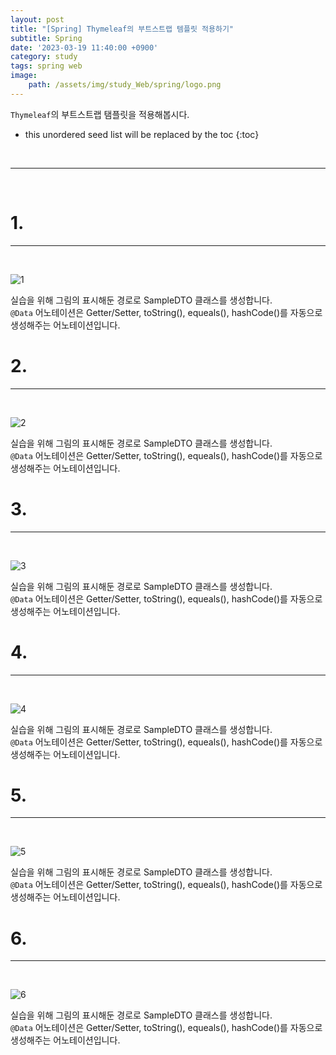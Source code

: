 ```yaml
---
layout: post
title: "[Spring] Thymeleaf의 부트스트랩 템플릿 적용하기"
subtitle: Spring
date: '2023-03-19 11:40:00 +0900'
category: study
tags: spring web
image:
    path: /assets/img/study_Web/spring/logo.png
---
```


`Thymeleaf`의 부트스트랩 탬플릿을 적용해봅시다.

<!--more-->

* this unordered seed list will be replaced by the toc
{:toc}
<br>

---
<br>

# 1. 
---
<br>

![1](/assets/img/study_Web/spring/2023-03-19-[Spring]_Thymeleaf의_부트스트랩_템플릿_적용하기/1.PNG)
<br>

실습을 위해 그림의 표시해둔 경로로 SampleDTO 클래스를 생성합니다.<br>
`@Data` 어노테이션은 Getter/Setter, toString(), equeals(), hashCode()를 자동으로 생성해주는 어노테이션입니다.<br>

# 2. 
---
<br>

![2](/assets/img/study_Web/spring/2023-03-19-[Spring]_Thymeleaf의_부트스트랩_템플릿_적용하기/2.PNG)
<br>

실습을 위해 그림의 표시해둔 경로로 SampleDTO 클래스를 생성합니다.<br>
`@Data` 어노테이션은 Getter/Setter, toString(), equeals(), hashCode()를 자동으로 생성해주는 어노테이션입니다.<br>

# 3. 
---
<br>

![3](/assets/img/study_Web/spring/2023-03-19-[Spring]_Thymeleaf의_부트스트랩_템플릿_적용하기/3.PNG)
<br>

실습을 위해 그림의 표시해둔 경로로 SampleDTO 클래스를 생성합니다.<br>
`@Data` 어노테이션은 Getter/Setter, toString(), equeals(), hashCode()를 자동으로 생성해주는 어노테이션입니다.<br>

# 4. 
---
<br>

![4](/assets/img/study_Web/spring/2023-03-19-[Spring]_Thymeleaf의_부트스트랩_템플릿_적용하기/4.PNG)
<br>

실습을 위해 그림의 표시해둔 경로로 SampleDTO 클래스를 생성합니다.<br>
`@Data` 어노테이션은 Getter/Setter, toString(), equeals(), hashCode()를 자동으로 생성해주는 어노테이션입니다.<br>

# 5. 
---
<br>

![5](/assets/img/study_Web/spring/2023-03-19-[Spring]_Thymeleaf의_부트스트랩_템플릿_적용하기/5.PNG)
<br>

실습을 위해 그림의 표시해둔 경로로 SampleDTO 클래스를 생성합니다.<br>
`@Data` 어노테이션은 Getter/Setter, toString(), equeals(), hashCode()를 자동으로 생성해주는 어노테이션입니다.<br>

# 6. 
---
<br>

![6](/assets/img/study_Web/spring/2023-03-19-[Spring]_Thymeleaf의_부트스트랩_템플릿_적용하기/6.PNG)
<br>

실습을 위해 그림의 표시해둔 경로로 SampleDTO 클래스를 생성합니다.<br>
`@Data` 어노테이션은 Getter/Setter, toString(), equeals(), hashCode()를 자동으로 생성해주는 어노테이션입니다.<br>